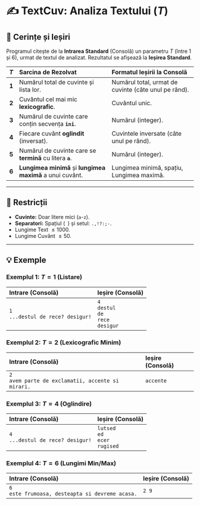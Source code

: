 # ✍️ TextCuv: Analiza Textului ($T$)

## 📝 Cerințe și Ieșiri

Programul citește de la **Intrarea Standard** (Consolă) un parametru $T$ (între 1 și 6), urmat de textul de analizat. Rezultatul se afișează la **Ieșirea Standard**.

| $T$ | Sarcina de Rezolvat | Formatul Ieșirii la Consolă |
| :---: | :--- | :--- |
| **1** | Numărul total de cuvinte și lista lor. | Numărul total, urmat de cuvinte (câte unul pe rând). |
| **2** | Cuvântul cel mai mic **lexicografic**. | Cuvântul unic. |
| **3** | Numărul de cuvinte care conțin secvența **`ini`**. | Numărul (integer). |
| **4** | Fiecare cuvânt **oglindit** (inversat). | Cuvintele inversate (câte unul pe rând). |
| **5** | Numărul de cuvinte care se **termină** cu litera **`a`**. | Numărul (integer). |
| **6** | **Lungimea minimă** și **lungimea maximă** a unui cuvânt. | Lungimea minimă, spațiu, Lungimea maximă. |

---

## 🔑 Restricții

* **Cuvinte:** Doar litere mici (`a`-`z`).
* **Separatori:** Spațiul (` `) și setul: `.,!?:;-`.
* Lungime Text $\le 1000$.
* Lungime Cuvânt $\le 50$.

---

## 💡 Exemple

### Exemplul 1: $T=1$ (Listare)

| Intrare (Consolă) | Ieșire (Consolă) |
| :--- | :--- |
| `1` <br> `...destul de rece? desigur!` | `4` <br> `destul` <br> `de` <br> `rece` <br> `desigur` |

### Exemplul 2: $T=2$ (Lexicografic Minim)

| Intrare (Consolă) | Ieșire (Consolă) |
| :--- | :--- |
| `2` <br> `avem parte de exclamatii, accente si mirari.` | `accente` |

### Exemplul 3: $T=4$ (Oglindire)

| Intrare (Consolă) | Ieșire (Consolă) |
| :--- | :--- |
| `4` <br> `...destul de rece? desigur!` | `lutsed` <br> `ed` <br> `ecer` <br> `rugised` |

### Exemplul 4: $T=6$ (Lungimi Min/Max)

| Intrare (Consolă) | Ieșire (Consolă) |
| :--- | :--- |
| `6` <br> `este frumoasa, desteapta si devreme acasa.` | `2 9` |
